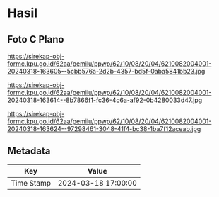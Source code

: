 # Hasil

## Foto C Plano

https://sirekap-obj-formc.kpu.go.id/62aa/pemilu/ppwp/62/10/08/20/04/6210082004001-20240318-163605--5cbb576a-2d2b-4357-bd5f-0aba5841bb23.jpg

https://sirekap-obj-formc.kpu.go.id/62aa/pemilu/ppwp/62/10/08/20/04/6210082004001-20240318-163614--8b7866f1-fc36-4c6a-af92-0b4280033d47.jpg

https://sirekap-obj-formc.kpu.go.id/62aa/pemilu/ppwp/62/10/08/20/04/6210082004001-20240318-163624--97298461-3048-41f4-bc38-1ba7f12aceab.jpg


## Metadata

| Key        | Value               |
| ---------- | ------------------- |
| Time Stamp | 2024-03-18 17:00:00 |




